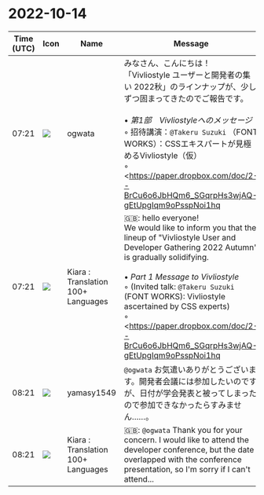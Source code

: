 # 2022-10-14

|Time (UTC)|Icon|Name|Message|
|---|---|---|---|
|07:21|![](https://avatars.slack-edge.com/2019-11-22/845042642576_070441337abaca9fb7b3_72.png)|ogwata|みなさん、こんにちは！<br>「Vivliostyle ユーザーと開発者の集い 2022秋」のラインナップが、少しずつ固まってきたのでご報告です。<br><br>• *第1部　Vivliostyleへのメッセージ*<br>    ◦ 招待講演：`@Takeru Suzuki` （FONT WORKS）：CSSエキスパートが見極めるVivliostyle（仮）<br>    ◦ <https://paper.dropbox.com/doc/2--BrCu6o6JbHQm6_SGqrpHs3wjAQ-gEtUpgIqm9oPsspNoi1hq|ライトニングトーク：Vivliostyleに言いたいこと>（各5分／Vivliostyleコミッターから回答各5分）<br>• *第2部　Vivliostyle開発報告*<br>    ◦ `@shinyu` ：Vivliostyle.js における Web 標準 CSS サポートの大改善<br>    ◦ `@spring-raining` ：Vivliostyle CLI update - 2022 Autumn<br>    ◦ `@nosuke23` ：VFMの仕様設計の再考<br>    ◦ （`@akabeko` ：これからのVFMロードマップ）<br>• *第3部　広がるVivliostyle*<br>    ◦ `@lwohtsu` ：<https://marketplace.visualstudio.com/items?itemName=Libroworks.vivliostyle-cli-helper|vivliostyle-cli-helper>の公開と商業出版「Viviliostyle CSS組版入門」<br>    ◦ `@ogwata` ：Vivliostyle、もう一つのブルーオーシャン<br>• *第4部　開発者会議*<br>*司会*：`@Yusuke S.`<br><br>カッコ内はお願いしたけれどまだ返事がないものです。私の案に拘らず、ご自分の発表したいタイトルをお知らせください（以降、適宜アップデートします）。<br>あと7〜10日ほどで最終決定し、時間割をきめて告知しようと思います。<br><br>`@yamasy1549` さん、`@takanakahiko` さんは本業が忙しい様子なので、今回はお休みでどうかと思ってますが、いかがでしょう？<br>ただ、できれば開発者会議にはぜひ参加してもらえればと思っています。<br>あ、それから`@Yusuke S.` さんには当日の司会もお願いできればと思っているのですが、もし無理そうなら遠慮なく断ってください。<br><blockquote>Extension for Visual Studio Code - vivliostyle cli for vscode</blockquote><br><blockquote>スポンサーのみなさま<br>こんにちは、Vivliostyleの小形です。先月、スポンサー優遇策の一つとして「ライトニングトークへのお誘い」というメールをお送りしました。あれからご検討いただけましたでしょうか。<br>その後ユーザイベント「Vivliostyle ユーザーと開発者の集い 2022秋」の開催日は、11月20日（日曜）14時からと決まりました。現状の発表者とそのタイトルは以下の通りです（まだ変更の可能性があります）。みなさんのライトニングトークは、外部からの発言ということで、第1部の招待講演の次としました。<br>- *第1部　Vivliostyleへのメッセージ*<br>```- 招待講演：鈴木丈（FONT WORKS）：CSSエキスパートからみたVivliostyle```</blockquote>|
|07:21|![](https://avatars.slack-edge.com/2021-08-02/2324149410423_2aa7423c4133ecb9f168_72.png)|Kiara : Translation 100+ Languages|🇬🇧: hello everyone!<br>We would like to inform you that the lineup of "Vivliostyle User and Developer Gathering 2022 Autumn" is gradually solidifying.<br><br>• *Part 1 Message to Vivliostyle*<br>    ◦ (Invited talk: `@Takeru Suzuki` (FONT WORKS): Vivliostyle ascertained by CSS experts)<br>    ◦ <https://paper.dropbox.com/doc/2--BrCu6o6JbHQm6_SGqrpHs3wjAQ-gEtUpgIqm9oPsspNoi1hq|ライトニングトーク：Vivliostyleに言いたいこと> (5 minutes each / Answers from Vivliostyle committers 5 minutes each)<br>• *Part 2 Vivliostyle development report*<br>    ◦ `@shinyu` : Major improvements to web standard CSS support in Vivliostyle.js<br>    ◦ `@spring-raining` : Vivliostyle CLI update - 2022 Autumn<br>    ◦ (`@nosuke23` : necessary for VFM)<br>    ◦ (`@akabeko` : Future VFM roadmap)<br>• *Part 3 Expanding Vivliostyle*<br>    ◦ `@lwohtsu` : Public and commercial publication of vfm_mdbp_vscode "Introduction to Viviliostyle CSS Typography"<br>    ◦ (`@Yusuke S.` : Comparing the composition results of Vivliostyle Pub and the requirements of Jlreq Japanese composition processing (vertical composition))<br>    ◦ `@ogwata` : Vivliostyle, another blue ocean<br>• * Part 4 Developer Conference *<br>Items in parentheses are items I requested but have not yet received a response from (I will update accordingly). Regardless of my proposal, please let me know the title you would like to present.<br>We will make a final decision in about 7 to 10 days, decide on a timetable, and announce it.<br><br>Mr. `@yamasy1549` and Mr. `@takanakahiko` seem to be busy with their main jobs, so I'm wondering if they'll be able to take a break this time. What do you think?<br>However, if possible, I would like you to participate in the developer conference.<br>Oh, and I'd also like to ask `@Yusuke S.` to be the moderator on the day, but if that doesn't seem possible, feel free to decline.|
|08:21|![](https://secure.gravatar.com/avatar/b2dffef7ce30f6f8f399f2a172229711.jpg?s=72&d=https%3A%2F%2Fa.slack-edge.com%2Fdf10d%2Fimg%2Favatars%2Fava_0012-72.png)|yamasy1549|`@ogwata` お気遣いありがとうございます。開発者会議には参加したいのですが、日付が学会発表と被ってしまったので参加できなかったらすみません……。|
|08:21|![](https://avatars.slack-edge.com/2021-08-02/2324149410423_2aa7423c4133ecb9f168_72.png)|Kiara : Translation 100+ Languages|🇬🇧: `@ogwata` Thank you for your concern. I would like to attend the developer conference, but the date overlapped with the conference presentation, so I'm sorry if I can't attend...|
